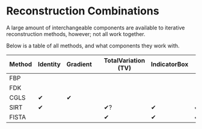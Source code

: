 # Reconstruction Combinations

A large amount of interchangeable components are available to iterative
reconstruction methods, however; not all work together.

Below is a table of all methods, and what components they work with.



| Method | Identity | Gradient |     | TotalVariation (TV) | IndicatorBox | FGP-TV | TGV |     | LeastSquares |
| ------ | -------- | -------- | --- | ------------------- | ------------ | ------ | --- | --- | ------------ |
| FBP    |          |          |     |                     |              |        |     |     |              |
| FDK    |          |          |     |                     |              |        |     |     |              |
| CGLS   | ✔        | ✔        |     |                     |              |        |     |     |              |
| SIRT   | ✔        |          |     | ✔?                  | ✔            | ✔?     | ✔?  |     |              |
| FISTA  |          |          |     | ✔                   | ✔            | ✔      | ✔   |     | ✔            |
